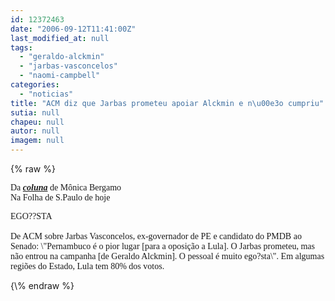 ```yaml
---
id: 12372463
date: "2006-09-12T11:41:00Z"
last_modified_at: null
tags:
  - "geraldo-alckmin"
  - "jarbas-vasconcelos"
  - "naomi-campbell"
categories:
  - "noticias"
title: "ACM diz que Jarbas prometeu apoiar Alckmin e n\u00e3o cumpriu"
sutia: null
chapeu: null
autor: null
imagem: null
---
```

{\% raw %}
<p><P><FONT face=Verdana>Da <STRONG><EM><A href=\"https://www1.folha.uol.com.br/fsp/ilustrad/fq1209200609.htm\" target=_blank>coluna</A></EM></STRONG> de Mônica Bergamo<BR>Na Folha de S.Paulo de hoje</FONT></P></p>
<p><P><FONT face=Verdana>EGO??STA<BR><BR>De ACM sobre Jarbas Vasconcelos, ex-governador de PE e candidato do PMDB ao Senado: \"Pernambuco é o pior lugar [para a oposição a Lula]. O Jarbas prometeu, mas não entrou na campanha [de Geraldo Alckmin]. O pessoal é muito ego?sta\". Em algumas regiões do Estado, Lula tem 80% dos votos.</FONT></P> </p>
{\% endraw %}